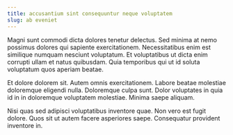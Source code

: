 ```yaml
---
title: accusantium sint consequuntur neque voluptatem
slug: ab eveniet
---
```


Magni sunt commodi dicta dolores tenetur delectus. Sed minima at nemo possimus dolores qui sapiente exercitationem. Necessitatibus enim est similique numquam nesciunt voluptatum. Et voluptatibus ut dicta enim corrupti ullam et natus quibusdam. Quia temporibus qui ut id soluta voluptatum quos aperiam beatae.

Et dolore dolorem sit. Autem omnis exercitationem. Labore beatae molestiae doloremque eligendi nulla. Doloremque culpa sunt. Dolor voluptates in quia id in in doloremque voluptatem molestiae. Minima saepe aliquam.

Nisi quas sed adipisci voluptatibus inventore quae. Non vero est fugit dolore. Quos sit ut autem facere asperiores saepe. Consequatur provident inventore in.
